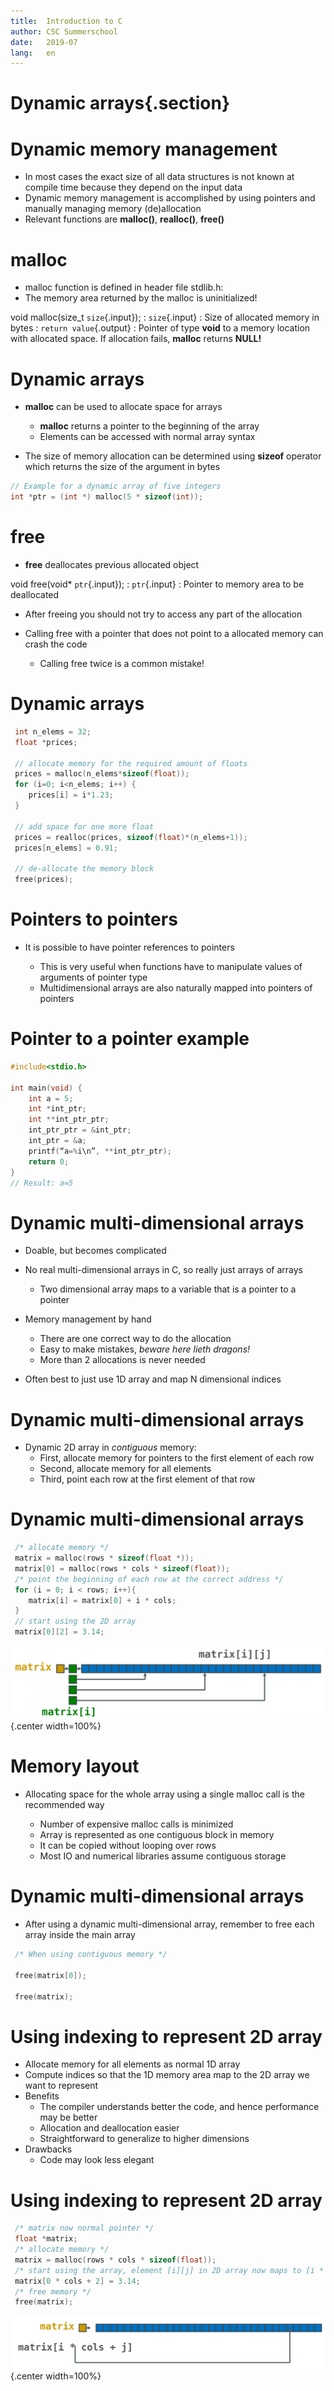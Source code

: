 ```yaml
---
title:  Introduction to C
author: CSC Summerschool 
date:   2019-07
lang:   en
---
```


# Dynamic arrays{.section}

# Dynamic memory management

  - In most cases the exact size of all data structures is not known at 
  compile time because they depend on the input data
  - Dynamic memory management is accomplished by using pointers and 
  manually managing memory (de)allocation
  - Relevant functions are **malloc()**, **realloc()**, **free()**

# malloc

- malloc function is defined in header file stdlib.h: 
- The memory area returned by the malloc is uninitialized!	

void malloc(size\_t `size`{.input});
  : `size`{.input}
    : Size of allocated memory in bytes
  : `return value`{.output} 
    : Pointer of type **void** to a memory location with
allocated space. If allocation fails, **malloc** returns **NULL\!**



# Dynamic arrays

- **malloc** can be used to allocate space for arrays

    - **malloc** returns a pointer to the beginning of the array
    - Elements can be accessed with normal array syntax

- The size of memory allocation can be determined using **sizeof**
operator which returns the size of the argument in bytes


```c
// Example for a dynamic array of five integers 
int *ptr = (int *) malloc(5 * sizeof(int));
```

# free

- **free** deallocates previous allocated object 

void free(void* `ptr`{.input});
  : `ptr`{.input}
    : Pointer to memory area to be deallocated


- After freeing you should not try to access any part of the allocation

- Calling free with a pointer that does not point to a allocated memory
can crash the code

    - Calling free twice is a common mistake\!

# Dynamic arrays

```c
 int n_elems = 32;
 float *prices;

 // allocate memory for the required amount of floats
 prices = malloc(n_elems*sizeof(float));
 for (i=0; i<n_elems; i++) {
	prices[i] = i*1.23;
 }

 // add space for one more float
 prices = realloc(prices, sizeof(float)*(n_elems+1));
 prices[n_elems] = 0.91;

 // de-allocate the memory block
 free(prices);
```

# Pointers to pointers

- It is possible to have pointer references to pointers

    - This is very useful when functions have to manipulate values of arguments of pointer type
    - Multidimensional arrays are also naturally mapped into pointers of pointers

# Pointer to a pointer example
```c
#include<stdio.h>

int main(void) {
	int a = 5;
	int *int_ptr;
	int **int_ptr_ptr;
	int_ptr_ptr = &int_ptr;
	int_ptr = &a;
	printf(“a=%i\n”, **int_ptr_ptr);
	return 0;
}
// Result: a=5
```

# Dynamic multi-dimensional arrays

- Doable, but becomes complicated

- No real multi-dimensional arrays in C, so really just arrays of arrays

    - Two dimensional array maps to a variable that is a pointer to a pointer

- Memory management by hand

    - There are one correct way to do the allocation
    - Easy to make mistakes, _beware here lieth dragons!_
    - More than 2 allocations is never needed

- Often best to just use 1D array and map N dimensional indices

# Dynamic multi-dimensional arrays

- Dynamic 2D array in *contiguous* memory:
    - First, allocate memory for pointers to the first element of each row
    - Second, allocate memory for all elements
    - Third, point each row at the first element of that row

# Dynamic multi-dimensional arrays

```c
 /* allocate memory */
 matrix = malloc(rows * sizeof(float *));
 matrix[0] = malloc(rows * cols * sizeof(float));
 /* point the beginning of each row at the correct address */
 for (i = 0; i < rows; i++){
 	matrix[i] = matrix[0] + i * cols;
 }
 // start using the 2D array
 matrix[0][2] = 3.14;
```
![](images/allocation2-01.svg){.center width=100%}


# **Memory layout**

- Allocating space for the whole array using a single malloc call is the
recommended way

    - Number of expensive malloc calls is minimized
    - Array is represented as one contiguous block in memory
    - It can be copied without looping over rows
    - Most IO and numerical libraries assume contiguous storage

# Dynamic multi-dimensional arrays

  - After using a dynamic multi-dimensional array, remember to free each array inside the main array

```c
 /* When using contiguous memory */

 free(matrix[0]);

 free(matrix);
```

# Using indexing to represent 2D array

- Allocate memory for all elements as normal 1D array
- Compute indices so that the 1D memory area map to the 2D array we want to represent
- Benefits
    - The compiler understands better the code, and hence performance may be better
    - Allocation and deallocation easier
    - Straightforward to generalize to higher dimensions
- Drawbacks
    - Code may look less elegant

# Using indexing to represent 2D array
```c
 /* matrix now normal pointer */
 float *matrix;
 /* allocate memory */
 matrix = malloc(rows * cols * sizeof(float));
 /* start using the array, element [i][j] in 2D array now maps to [i * cols + j]*/
 matrix[0 * cols + 2] = 3.14;
 /* free memory */
 free(matrix);
```
![](images/allocation3-01.svg){.center width=100%}

